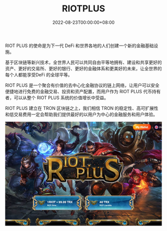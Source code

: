 ﻿---
title: "RIOTPLUS"
description: "为下一代 DeFi 提供基础设施的开放金融网络"
date: 2022-08-23T00:00:00+08:00
lastmod: 2022-08-23T00:00:00+08:00
draft: false
authors: ["浮尘"]
featuredImage: "riotplus.png"
tags: ["DeFi","RIOTPLUS"]
categories: ["nfts"]
nfts: ["DeFi"]
blockchain: "TRON"
website: "https://riot.plus/"
twitter: "https://twitter.com/RiotPlus"
discord: ""
telegram: "https://t.me/RiotPlusGroup"
github: ""
youtube: ""
twitch: ""
facebook: ""
instagram: ""
reddit: ""
medium: ""
steam: ""
gitbook: ""
googleplay: ""
appstore: ""
status: "Live"
weight: 
lightgallery: true
toc: true
pinned: false
recommend: false
recommend1: false
---
RIOT PLUS 的使命是为下一代 DeFi 和世界各地的人们创建一个新的金融基础设施。

基于区块链等新兴技术，全世界人民可以共同自由平等地拥有、建设和共享更好的资产、更好的交易所、更好的银行、更好的金融体系和更美好的未来，让全世界的每个人都能享受DeFi 的全球平等。

RIOT PLUS 是一个聚合有价值的去中心化金融协议的链上网络，让用户可以安全便捷地进行免费的金融交易、投资和资产配置，而用户作为 RIOT PLUS 代币持有者，可以从整个 RIOT PLUS 系统的价值增长中受益。

RIOT PLUS 建立在 TRON 区块链之上，我们相信 TRON 的稳定性、高可扩展性和低交易费用一定会帮助我们提供最好的以用户为中心的金融服务和用户体验。

![1564132131](1564132131.png)